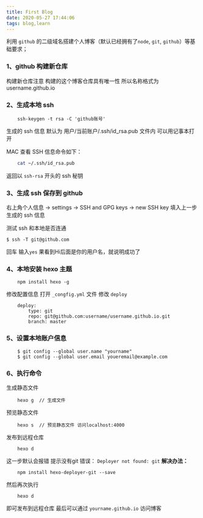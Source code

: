 ```yaml
---
title: First Blog
date: 2020-05-27 17:44:06
tags: blog,learn
---
```


利用 `github` 的二级域名搭建个人博客（默认已经拥有了`node`, `git`, `github`）等基础要求；

### 1、github 构建新仓库

构建新仓库注意 构建的这个博客仓库具有唯一性 所以名称格式为 username.github.io

### 2、生成本地 ssh

```git
    ssh-keygen -t rsa -C 'github账号'
```
生成的 ssh 信息 默认为 用户/当前账户/.ssh/id_rsa.pub 文件内 可以用记事本打开

MAC 查看 SSH 信息命令如下：
```bash
    cat ~/.ssh/id_rsa.pub
```
返回以 `ssh-rsa` 开头的 ssh 秘钥

### 3、生成 ssh 保存到 github

右上角个人信息 -> settings -> SSH and GPG keys -> new SSH key 填入上一步生成的 ssh 信息

测试 ssh  和本地是否连通
```git
$ ssh -T git@github.com
```
回车 输入`yes`
果看到Hi后面是你的用户名，就说明成功了


### 4、本地安装 hexo 主题

```npm
    npm install hexo -g
```
修改配置信息 打开 `_congfig.yml` 文件 修改 `deploy`
```
    deploy:
        type: git
        repo: git@github.com:username/username.github.io.git
        branch: master
```

### 5、设置本地账户信息

```git
    $ git config --global user.name "yourname"
    $ git config --global user.email youeremail@example.com
```

### 6、执行命令
生成静态文件
```git
    hexo g  // 生成文件
```
预览静态文件
```git
    hexo s  // 预览静态文件 访问localhost:4000
```
发布到远程仓库
```git
    hexo d
```
这一步默认会报错 提示没有git 错误： `Deployer not found: git`
**解决办法：**
```npm
    npm install hexo-deployer-git --save
```
然后再次执行
```
    hexo d
```
即可发布到远程仓库
最后可以通过 `yourname.github.io` 访问博客


